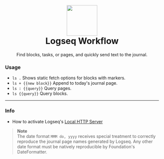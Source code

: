 <h1 align=center>
  <img src="https://github.com/zeitlings/alfred-logseq/assets/25689591/082f21f3-1d1b-41af-a938-028e70d85099" width="100px"/><br>
  Logseq Workflow
</h1>
<p align="center">Find blocks, tasks, or pages, and quickly send text to the journal.</p>



### Usage

- ` ls . ` Shows static fetch options for blocks with markers.
- ` ls + {{new block}} ` Append to today's journal page.
- ` ls : {{query}} ` Query pages.
- ` ls {{query}} ` Query blocks.

---

### Info

- How to activate Logseq's [Local HTTP Server](https://docs.logseq.com/#/page/local%20http%20server)


> __Note__  
> The date format `MMM do, yyyy` receives special treatment to correctly reproduce the journal page names generated by Logseq. Any other date format must be natively reproducible by Foundation's DateFormatter.
